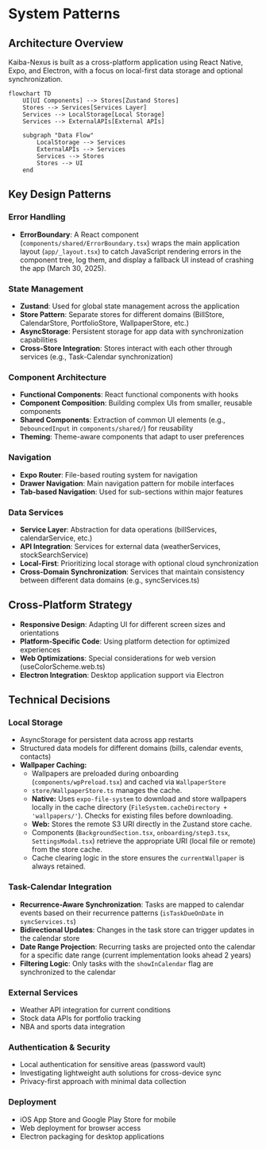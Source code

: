 # System Patterns

## Architecture Overview
Kaiba-Nexus is built as a cross-platform application using React Native, Expo, and Electron, with a focus on local-first data storage and optional synchronization.

```mermaid
flowchart TD
    UI[UI Components] --> Stores[Zustand Stores]
    Stores --> Services[Services Layer]
    Services --> LocalStorage[Local Storage]
    Services --> ExternalAPIs[External APIs]
    
    subgraph "Data Flow"
        LocalStorage --> Services
        ExternalAPIs --> Services
        Services --> Stores
        Stores --> UI
    end
```

## Key Design Patterns

### Error Handling
- **ErrorBoundary**: A React component (`components/shared/ErrorBoundary.tsx`) wraps the main application layout (`app/_layout.tsx`) to catch JavaScript rendering errors in the component tree, log them, and display a fallback UI instead of crashing the app (March 30, 2025).

### State Management
- **Zustand**: Used for global state management across the application
- **Store Pattern**: Separate stores for different domains (BillStore, CalendarStore, PortfolioStore, WallpaperStore, etc.)
- **AsyncStorage**: Persistent storage for app data with synchronization capabilities
- **Cross-Store Integration**: Stores interact with each other through services (e.g., Task-Calendar synchronization)

### Component Architecture
- **Functional Components**: React functional components with hooks
- **Component Composition**: Building complex UIs from smaller, reusable components
- **Shared Components**: Extraction of common UI elements (e.g., `DebouncedInput` in `components/shared/`) for reusability
- **Theming**: Theme-aware components that adapt to user preferences

### Navigation
- **Expo Router**: File-based routing system for navigation
- **Drawer Navigation**: Main navigation pattern for mobile interfaces
- **Tab-based Navigation**: Used for sub-sections within major features

### Data Services
- **Service Layer**: Abstraction for data operations (billServices, calendarService, etc.)
- **API Integration**: Services for external data (weatherServices, stockSearchService)
- **Local-First**: Prioritizing local storage with optional cloud synchronization
- **Cross-Domain Synchronization**: Services that maintain consistency between different data domains (e.g., syncServices.ts)

## Cross-Platform Strategy
- **Responsive Design**: Adapting UI for different screen sizes and orientations
- **Platform-Specific Code**: Using platform detection for optimized experiences
- **Web Optimizations**: Special considerations for web version (useColorScheme.web.ts)
- **Electron Integration**: Desktop application support via Electron

## Technical Decisions

### Local Storage
- AsyncStorage for persistent data across app restarts
- Structured data models for different domains (bills, calendar events, contacts)
- **Wallpaper Caching:**
    - Wallpapers are preloaded during onboarding (`components/wpPreload.tsx`) and cached via `WallpaperStore`
    - `store/WallpaperStore.ts` manages the cache.
    - **Native:** Uses `expo-file-system` to download and store wallpapers locally in the cache directory (`FileSystem.cacheDirectory + 'wallpapers/'`). Checks for existing files before downloading.
    - **Web:** Stores the remote S3 URI directly in the Zustand store cache.
    - Components (`BackgroundSection.tsx`, `onboarding/step3.tsx`, `SettingsModal.tsx`) retrieve the appropriate URI (local file or remote) from the store cache.
    - Cache clearing logic in the store ensures the `currentWallpaper` is always retained.

### Task-Calendar Integration
- **Recurrence-Aware Synchronization**: Tasks are mapped to calendar events based on their recurrence patterns (`isTaskDueOnDate` in `syncServices.ts`)
- **Bidirectional Updates**: Changes in the task store can trigger updates in the calendar store
- **Date Range Projection**: Recurring tasks are projected onto the calendar for a specific date range (current implementation looks ahead 2 years)
- **Filtering Logic**: Only tasks with the `showInCalendar` flag are synchronized to the calendar

### External Services
- Weather API integration for current conditions
- Stock data APIs for portfolio tracking
- NBA and sports data integration

### Authentication & Security
- Local authentication for sensitive areas (password vault)
- Investigating lightweight auth solutions for cross-device sync
- Privacy-first approach with minimal data collection

### Deployment
- iOS App Store and Google Play Store for mobile
- Web deployment for browser access
- Electron packaging for desktop applications
